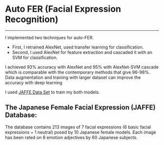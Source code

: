 # **Auto FER (Facial Expression Recognition)**


---

I implemented two techniques for auto-FER. 

* First, I retrained AlexNet, used transfer learning for classification. 
* Second, I used AlexNet for feature extraction and cascaded it with an SVM for classification. 

I achieved 93% accuracy with AlexNet and 95% with AlexNet-SVM cascade which is comparable with the contemporary methods that give 96-98%. Data augmentation and training with larger dataset can improve the accuracy with deep learning

I used [JAFFE Data Set](https://http://www.kasrl.org/jaffe.html) to train my both models.

## The Japanese Female Facial Expression (JAFFE) Database:
The database contains 213 images of 7 facial expressions (6 basic facial expressions + 1 neutral) posed by 10 Japanese female models. Each image has been rated on 6 emotion adjectives by 60 Japanese subjects. 
